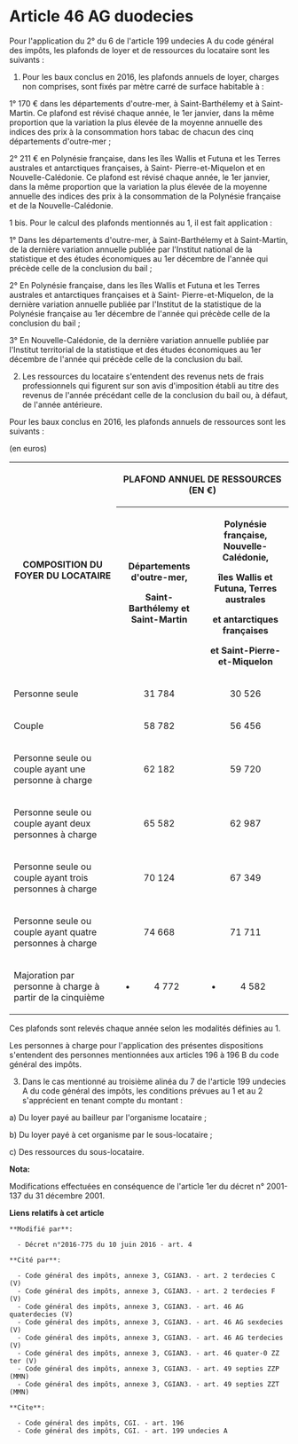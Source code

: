 # Article 46 AG duodecies

Pour l'application du 2° du 6 de l'article 199 undecies A du code général des impôts, les plafonds de loyer et de ressources
du locataire sont les suivants : 

1. Pour les baux conclus en 2016, les plafonds annuels de loyer, charges non comprises, sont fixés par mètre carré de surface
habitable à : 

1° 170 € dans les départements d'outre-mer, à Saint-Barthélemy et à Saint-Martin. Ce plafond est révisé chaque année, le 1er
janvier, dans la même proportion que la variation la plus élevée de la moyenne annuelle des indices des prix à la
consommation hors tabac de chacun des cinq départements d'outre-mer ; 

2° 211 € en Polynésie française, dans les îles Wallis et Futuna et les Terres australes et antarctiques françaises, à Saint-
Pierre-et-Miquelon et en Nouvelle-Calédonie. Ce plafond est révisé chaque année, le 1er janvier, dans la même proportion que
la variation la plus élevée de la moyenne annuelle des indices des prix à la consommation de la Polynésie française et de la
Nouvelle-Calédonie. 

1 bis. Pour le calcul des plafonds mentionnés au 1, il est fait application : 

1° Dans les départements d'outre-mer, à Saint-Barthélemy et à Saint-Martin, de la dernière variation annuelle publiée par
l'Institut national de la statistique et des études économiques au 1er décembre de l'année qui précède celle de la conclusion
du bail ; 

2° En Polynésie française, dans les îles Wallis et Futuna et les Terres australes et antarctiques françaises et à Saint-
Pierre-et-Miquelon, de la dernière variation annuelle publiée par l'Institut de la statistique de la Polynésie française au
1er décembre de l'année qui précède celle de la conclusion du bail ; 

3° En Nouvelle-Calédonie, de la dernière variation annuelle publiée par l'Institut territorial de la statistique et des
études économiques au 1er décembre de l'année qui précède celle de la conclusion du bail. 

2. Les ressources du locataire s'entendent des revenus nets de frais professionnels qui figurent sur son avis d'imposition
établi au titre des revenus de l'année précédant celle de la conclusion du bail ou, à défaut, de l'année antérieure. 

Pour les baux conclus en 2016, les plafonds annuels de ressources sont les suivants : 

(en euros) 

<table>
    <tbody>
      <tr>
        <th rowspan="2">

COMPOSITION DU FOYER DU LOCATAIRE 

</th>
        <th colspan="2">

PLAFOND ANNUEL DE RESSOURCES (EN €) 

</th>
      </tr>
      <tr>
        <th>

Départements d'outre-mer, 

Saint-Barthélemy et Saint-Martin 

</th>
        <th>

Polynésie française, Nouvelle-Calédonie, 

îles Wallis et Futuna, Terres australes 

et antarctiques françaises 

et Saint-Pierre-et-Miquelon 

</th>
      </tr>
      <tr>
        <td>

Personne seule 

</td>
        <td align="center">

31 784 

</td>
        <td align="center">

30 526 

</td>
      </tr>
      <tr>
        <td>

Couple 

</td>
        <td align="center">

58 782 

</td>
        <td align="center">

56 456 

</td>
      </tr>
      <tr>
        <td>

Personne seule ou couple ayant une personne à charge 

</td>
        <td align="center">

62 182 

</td>
        <td align="center">

59 720 

</td>
      </tr>
      <tr>
        <td>

Personne seule ou couple ayant deux personnes à charge 

</td>
        <td align="center">

65 582 

</td>
        <td align="center">

62 987 

</td>
      </tr>
      <tr>
        <td>

Personne seule ou couple ayant trois personnes à charge 

</td>
        <td align="center">

70 124 

</td>
        <td align="center">

67 349 

</td>
      </tr>
      <tr>
        <td>

Personne seule ou couple ayant quatre personnes à charge 

</td>
        <td align="center">

74 668 

</td>
        <td align="center">

71 711 

</td>
      </tr>
      <tr>
        <td>

Majoration par personne à charge à partir de la cinquième 

</td>
        <td align="center">

+ 4 772 

</td>
        <td align="center">

+ 4 582 

</td>
      </tr>
    </tbody>
  </table>

Ces plafonds sont relevés chaque année selon les modalités définies au 1. 

Les personnes à charge pour l'application des présentes dispositions s'entendent des personnes mentionnées aux articles 196 à
196 B du code général des impôts. 

3. Dans le cas mentionné au troisième alinéa du 7 de l'article 199 undecies A du code général des impôts, les conditions
prévues au 1 et au 2 s'apprécient en tenant compte du montant : 

a) Du loyer payé au bailleur par l'organisme locataire ; 

b) Du loyer payé à cet organisme par le sous-locataire ; 

c) Des ressources du sous-locataire.

**Nota:**

Modifications effectuées en conséquence de l'article 1er du décret n° 2001-137 du 31 décembre 2001.

**Liens relatifs à cet article**

	**Modifié par**:

	  - Décret n°2016-775 du 10 juin 2016 - art. 4

	**Cité par**:

	  - Code général des impôts, annexe 3, CGIAN3. - art. 2 terdecies C (V)
	  - Code général des impôts, annexe 3, CGIAN3. - art. 2 terdecies F (V)
	  - Code général des impôts, annexe 3, CGIAN3. - art. 46 AG quaterdecies (V)
	  - Code général des impôts, annexe 3, CGIAN3. - art. 46 AG sexdecies (V)
	  - Code général des impôts, annexe 3, CGIAN3. - art. 46 AG terdecies (V)
	  - Code général des impôts, annexe 3, CGIAN3. - art. 46 quater-0 ZZ ter (V)
	  - Code général des impôts, annexe 3, CGIAN3. - art. 49 septies ZZP (MMN)
	  - Code général des impôts, annexe 3, CGIAN3. - art. 49 septies ZZT (MMN)

	**Cite**:

	  - Code général des impôts, CGI. - art. 196
	  - Code général des impôts, CGI. - art. 199 undecies A
